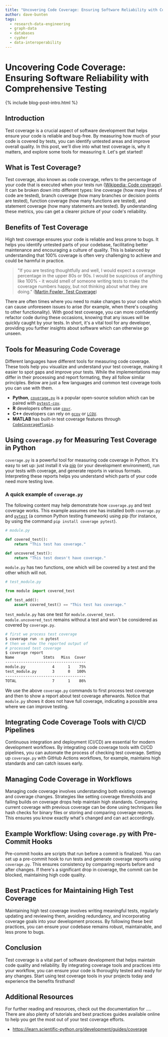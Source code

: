 ```yaml
---
title: "Uncovering Code Coverage: Ensuring Software Reliability with Comprehensive Testing"
author: dave-bunten
tags:
  - research-data-engineering
  - graph-data
  - databases
  - cypher
  - data-interoperability
---
```


# Uncovering Code Coverage: Ensuring Software Reliability with Comprehensive Testing

{% include blog-post-intro.html %}

## Introduction

<!-- {% include figure.html image="images/kuzu_logo.png" width="500px" caption="(Image sourced from https://github.com/kuzudb/kuzu.)" %} -->

<!-- excerpt start -->

Test coverage is a crucial aspect of software development that helps ensure your code is reliable and bug-free.
By measuring how much of your code is covered by tests, you can identify untested areas and improve overall quality.
In this post, we'll dive into what test coverage is, why it matters, and explore some tools for measuring it.
Let's get started!

<!-- excerpt end -->

## What is Test Coverage?

Test coverage, also known as code coverage, refers to the percentage of your code that is executed when your tests run ([Wikipedia: Code coverage](https://en.wikipedia.org/wiki/Code_coverage)).
It can be broken down into different types: line coverage (how many lines of code are tested), branch coverage (how many branches or decision points are tested), function coverage (how many functions are tested), and statement coverage (how many statements are tested).
By understanding these metrics, you can get a clearer picture of your code's reliability.

## Benefits of Test Coverage

High test coverage ensures your code is reliable and less prone to bugs. 
It helps you identify untested parts of your codebase, facilitating better maintenance and encouraging a culture of quality.
This is balanced by understanding that 100% coverage is often very challenging to achieve and could be harmful in practice.

> "If you are testing thoughtfully and well, I would expect a coverage percentage in the upper 80s or 90s. I would be suspicious of anything like 100% - it would smell of someone writing tests to make the coverage numbers happy, but not thinking about what they are doing." ([Martin Fowler, Test Coverage](https://martinfowler.com/bliki/TestCoverage.html))

There are often times where you need to make changes to your code which can cause unforeseen issues to arise (for example, when there's coupling to other functionality).
With good test coverage, you can more confidently refactor code during these occasions, knowing that any issues will be quickly caught by your tests.
In short, it's a vital tool for any developer, providing you further insights about software which can otherwise go unseen.

## Tools for Measuring Code Coverage

Different languages have different tools for measuring code coverage.
These tools help you visualize and understand your test coverage, making it easier to spot gaps and improve your tests.
While the implementations may differ in their processing and report formating, they all follow similar principles.
Below are just a few languages and common test coverage tools you can use with them.

- **Python**, [`coverage.py`](https://github.com/nedbat/coveragepy) is a popular open-source solution which can be paired with [`pytest-cov`](https://github.com/pytest-dev/pytest-cov).
- **R** developers often use [`covr`](https://github.com/r-lib/covr).
- **C++** developers can rely on [`gcov`](https://gcc.gnu.org/onlinedocs/gcc/gcov/introduction-to-gcov.html) or [`LCOV`](https://github.com/linux-test-project/lcov).
- **MATLAB** has built-in test coverage features through [`CodeCoveragePlugin`](https://www.mathworks.com/help/matlab/matlab_prog/types-of-code-coverage-for-matlab-source-code.html).

## Using `coverage.py` for Measuring Test Coverage in Python

`coverage.py` is a powerful tool for measuring code coverage in Python. 
It's easy to set up: just install it via [pip](https://pip.pypa.io/en/stable/) (or your development environment), run your tests with coverage, and generate reports in various formats.
Interpreting these reports helps you understand which parts of your code need more testing love.

### A quick example of `coverage.py`

The following content may help demonstrate how `coverage.py` and test coverage works.
This example assumes one has installed both `coverage.py` and [`pytest`](https://docs.pytest.org/en/stable/) (a common Python testing framework) using pip (for instance, by using the command `pip install coverage pytest`).

```python
# module.py

def covered_test():
    return "This test has coverage."

def uncovered_test():
    return "This test doesn't have coverage."
```

`module.py` has two functions, one which will be covered by a test and the other which will not.


```python
# test_module.py

from module import covered_test

def test_add():
    assert covered_test() == "This test has coverage."
```

`test_module.py` has one test for `module.covered_test`.
`module.uncovered_test` remains without a test and won't be considered as covered by `coverage.py`.

```bash
# first we process test coverage
$ coverage run -m pytest
# then we show the reported output of
# processed test coverage
$ coverage report
Name             Stmts   Miss  Cover
------------------------------------
module.py            4      1    75%
test_module.py       3      0   100%
------------------------------------
TOTAL                7      1    86%
```

We use the above `coverage.py` commands to first process test coverage and then to show a report about test coverage afterwards.
Notice that `module.py` shows it does not have full coverage, indicating a possible area where we can improve testing.

## Integrating Code Coverage Tools with CI/CD Pipelines

Continuous integration and deployment (CI/CD) are essential for modern development workflows.
By integrating code coverage tools with CI/CD pipelines, you can automate the process of checking test coverage.
Setting up `coverage.py` with GitHub Actions workflows, for example, maintains high standards and can catch issues early.

## Managing Code Coverage in Workflows
Managing code coverage involves understanding both existing coverage and coverage changes. Strategies like setting coverage thresholds and failing builds on coverage drops help maintain high standards. Comparing current coverage with previous coverage can be done using techniques like hash checks for binary files or storing and comparing coverage reports. This ensures you know exactly what's changed and can act accordingly.

## Example Workflow: Using `coverage.py` with Pre-Commit Hooks
Pre-commit hooks are scripts that run before a commit is finalized. You can set up a pre-commit hook to run tests and generate coverage reports using `coverage.py`. This ensures consistency by comparing reports before and after changes. If there's a significant drop in coverage, the commit can be blocked, maintaining high code quality.

## Best Practices for Maintaining High Test Coverage
Maintaining high test coverage involves writing meaningful tests, regularly updating and reviewing them, avoiding redundancy, and incorporating coverage goals into your development process. By following these best practices, you can ensure your codebase remains robust, maintainable, and less prone to bugs.

## Conclusion
Test coverage is a vital part of software development that helps maintain code quality and reliability. By integrating coverage tools and practices into your workflow, you can ensure your code is thoroughly tested and ready for any changes. Start using test coverage tools in your projects today and experience the benefits firsthand!

## Additional Resources
For further reading and resources, check out the documentation for .... There are also plenty of tutorials and best practices guides available online to help you get the most out of your test coverage efforts.

- https://learn.scientific-python.org/development/guides/coverage
